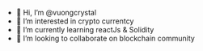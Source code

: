 - 👋 Hi, I’m @vuongcrystal
- 👀 I’m interested in crypto currentcy
- 🌱 I’m currently learning reactJs & Solidity
- 💞️ I’m looking to collaborate on blockchain community

